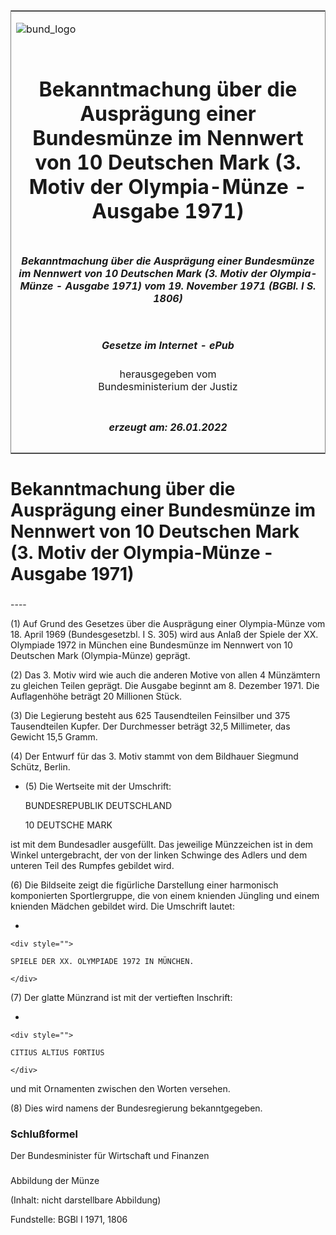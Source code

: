 <span id="DECKBLATT.html"></span>

<table border="0" frame="border" width="100%">

<tr valign="top">

<td align="left">

![bund\_logo](BfJ_2021_Web_de_de.gif)

</td>

<td align="right">

 

</td>

</tr>

<tr align="center" valign="middle">

<td colspan="2">

# Bekanntmachung über die Ausprägung einer Bundesmünze im Nennwert von 10 Deutschen Mark (3. Motiv der Olympia-Münze - Ausgabe 1971)

</td>

</tr>

<tr align="center" valign="middle">

<td colspan="2">

##### Bekanntmachung über die Ausprägung einer Bundesmünze im Nennwert von 10 Deutschen Mark (3. Motiv der Olympia-Münze - Ausgabe 1971) vom 19. November 1971 (BGBl. I S. 1806)

</td>

</tr>

<tr align="center" valign="middle">

<td colspan="2">

  
  

##### Gesetze im Internet - ePub  
  
herausgegeben vom  
Bundesministerium der Justiz

</td>

</tr>

<tr align="center" valign="bottom">

<td colspan="2">

  
  

##### erzeugt am: 26.01.2022

</td>

</tr>

</table>

<span id="BJNR018060971.html"></span>

# Bekanntmachung über die Ausprägung einer Bundesmünze im Nennwert von 10 Deutschen Mark (3. Motiv der Olympia-Münze - Ausgabe 1971)

<span id="BJNR018060971BJNE000100307.html"></span>

###   
\----

<div>

<div class="jnhtml">

<div>

<div class="jurAbsatz">

(1) Auf Grund des Gesetzes über die Ausprägung einer Olympia-Münze vom
18. April 1969 (Bundesgesetzbl. I S. 305) wird aus Anlaß der Spiele der
XX. Olympiade 1972 in München eine Bundesmünze im Nennwert von 10
Deutschen Mark (Olympia-Münze) geprägt.

</div>

<div class="jurAbsatz">

(2) Das 3. Motiv wird wie auch die anderen Motive von allen 4 Münzämtern
zu gleichen Teilen geprägt. Die Ausgabe beginnt am 8. Dezember 1971. Die
Auflagenhöhe beträgt 20 Millionen Stück.

</div>

<div class="jurAbsatz">

(3) Die Legierung besteht aus 625 Tausendteilen Feinsilber und 375
Tausendteilen Kupfer. Der Durchmesser beträgt 32,5 Millimeter, das
Gewicht 15,5 Gramm.

</div>

<div class="jurAbsatz">

(4) Der Entwurf für das 3. Motiv stammt von dem Bildhauer Siegmund
Schütz, Berlin.

</div>

<div class="jurAbsatz">

  - (5) Die Wertseite mit der Umschrift:
    
    <div style="">
    
    BUNDESREPUBLIK DEUTSCHLAND
    
    </div>
    
    <div style="">
    
    10 DEUTSCHE MARK
    
    </div>

ist mit dem Bundesadler ausgefüllt. Das jeweilige Münzzeichen ist in dem
Winkel untergebracht, der von der linken Schwinge des Adlers und dem
unteren Teil des Rumpfes gebildet wird.

</div>

<div class="jurAbsatz">

(6) Die Bildseite zeigt die figürliche Darstellung einer harmonisch
komponierten Sportlergruppe, die von einem knienden Jüngling und einem
knienden Mädchen gebildet wird. Die Umschrift lautet:

  - 
    
    <div style="">
    
    SPIELE DER XX. OLYMPIADE 1972 IN MÜNCHEN.
    
    </div>

</div>

<div class="jurAbsatz">

(7) Der glatte Münzrand ist mit der vertieften Inschrift:

  - 
    
    <div style="">
    
    CITIUS ALTIUS FORTIUS
    
    </div>

und mit Ornamenten zwischen den Worten versehen.

</div>

<div class="jurAbsatz">

(8) Dies wird namens der Bundesregierung bekanntgegeben.

</div>

</div>

</div>

</div>

<span id="BJNR018060971BJNE000200307.html"></span>

### Schlußformel  

<div>

<div class="jnhtml">

<div>

<div class="jurAbsatz">

<span class="SP">Der Bundesminister für Wirtschaft und Finanzen</span>

</div>

</div>

</div>

</div>

<span id="BJNR018060971BJNE000300307.html"></span>

###   
Abbildung der Münze

<div>

<div class="jnhtml">

<div>

<div class="jurAbsatz">

(Inhalt: nicht darstellbare Abbildung)  

<div class="kommentar_Fundstelle">

Fundstelle: BGBl I 1971, 1806

</div>

</div>

</div>

</div>

</div>
